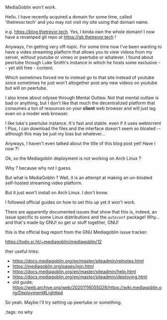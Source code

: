 MediaGoblin won't work.


Hello. I have recently acquired a domain for some time, called
'thetrevor.tech' and you may not visit my site using that
domain name.

e.g. <https://blog.thetrevor.tech>. Yes, I kinda own the whole domain!
I now have a revamped git repo at <https://git.thetrevor.tech> !

Anyways, I'm getting very off-topic. For some time now I've been
wanting to have a video streaming platform that allows you to
view videos from my server, without youtube or vimeo or peertube
or whatever. I found about peertube through Luke Smith's instance
in which he hosts some exclusive -- yet still free - content.

Which sometimes forced me to instead go to that site instead of youtube
since sometimes he just won't altogether post any new videos on youtube
but will on peertube.

I also knew about odysee through Mental Outlaw. Not that mental outlaw
is bad or anything, but I don't like that much the decentralized
platform that consumes a ton of resources on your **client** web
browser and will just lag even on a moder web browser.

I like luke's peertube instance. It's fast and stable. even if it
uses webtorrent ! Plus, I can download the files and the
interface doesn't seem so bloated -- although this may be just my bias
but whatever...

Anyways, I haven't even talked about the title of this blog post yet!
Have I now ?!

Ok, so the Mediagoblin deployment is not working on Arch Linux ? 

Why ? because why not I guess.

But what is MediaGoblin ? Well, it is an attempt at making
an un-bloated self-hosted streaming video platform.

But it just won't install on Arch Linux. I don't know. 

I followed official guides on how to set this up yet it won't 
work.

There are apparently documented issues that show that this is,
indeed, an issue specific to some Linux distributions and the
`autoconf` package! Why... and that's made by GNU! so get
ur stuff together, GNU!

this is the official bug report from the GNU Mediagoblin
issue tracker:

<https://todo.sr.ht/~mediagoblin/mediagoblin/12>


ther useful links:

- <https://docs.mediagoblin.org/en/master/siteadmin/relnotes.html>
- <https://mediagoblin.org/pages/join.html>
- <https://docs.mediagoblin.org/en/master/siteadmin/help.html>
- <https://docs.mediagoblin.org/en/master/siteadmin/deploying.html>
- old guide; <https://web.archive.org/web/20201116055028/https://wiki.mediagoblin.org/Deployment#Lighttpd>


So yeah. Maybe I'll try setting up peertube or something.

;tags: no why
